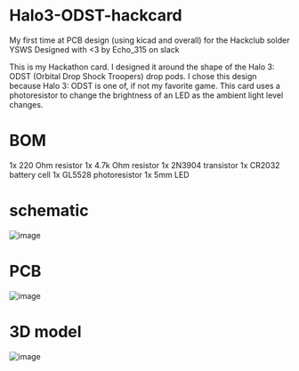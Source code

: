 # Halo3-ODST-hackcard
My first time at PCB design (using kicad and overall) for the Hackclub solder YSWS
Designed with <3 by Echo_315 on slack

This is my Hackathon card. I designed it around the shape of the Halo 3: ODST (Orbital Drop Shock Troopers) drop pods. I chose this design because Halo 3: ODST is one of, if not my favorite game. This card uses a photoresistor to change the brightness of an LED as the ambient light level changes.

# BOM
1x 220 Ohm resistor 1x 4.7k Ohm resistor 1x 2N3904 transistor 1x CR2032 battery cell 1x GL5528 photoresistor 1x 5mm LED

# schematic
![image](https://github.com/user-attachments/assets/3601bee9-e219-4a7c-b17c-9e7aff8e2025)
# PCB
![image](https://github.com/user-attachments/assets/f23f0d5d-2662-409c-9bba-804c5dca796b)
# 3D model
![image](https://github.com/user-attachments/assets/3d362ff2-2d9f-406d-a649-cb9b5190cfdf)

